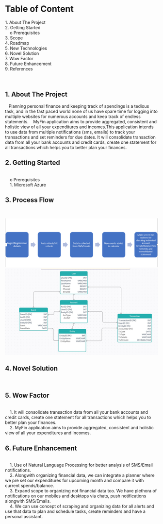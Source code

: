 <h1>Table of Content</h1>
1.	About The Project <br>
2.	Getting Started <br>
   &nbsp&nbsp&nbsp o	Prerequisites <br>
3.	Scope <br> 
4.	Roadmap <br>
5.	New Technologies <br>
6.	Novel Solution <br>
7.	Wow Factor <br>
8.	Future Enhancement <br>
9.	References
<br>
<br>
<br>


<h2> 1. About The Project </h2>
 &nbsp&nbsp&nbspPlanning personal finance and keeping track of spendings is a tedious task, and in the fast paced world none of us have spare time for logging into multiple websites for numerous accounts and keep track of endless statements.
 &nbsp&nbsp&nbspMyFin application aims to provide aggregated, consistent and holistic view of all your expenditures and incomes.This application intends to use data from multiple notifications (sms, emails) to track your transactions and set reminders for due dates. It will consolidate transaction data from all your bank accounts and credit cards, create one statement for all transactions which helps you to better plan your finances.
 
<h2> 2. Getting Started </h2> <br>
&nbsp&nbsp&nbsp o Prerequisites <br>
&nbsp&nbsp&nbsp 1. Microsoft Azure

<h2> 3. Process Flow </h2> <br>
    
![Image of process flow](https://github.com/shk91/IN48/blob/main/Flow.PNG "Process Flow")
![ER diagram](https://github.com/shk91/IN48/blob/main/IN48_ERD.jpg "Database schema")  

 <h2> 4. Novel Solution </h2> <br>
 
 <h2> 5. Wow Factor </h2> <br>
 &nbsp&nbsp&nbsp  1. It will consolidate transaction data from all your bank accounts and credit cards, create one statement for all transactions which helps you to better plan your finances.<br>
 &nbsp&nbsp&nbsp  2. MyFin application aims to provide aggregated, consistent and holistic view of all your expenditures and incomes.<br>

 <h2> 6. Future Enhancement </h2> <br>
 &nbsp&nbsp&nbsp 1. Use of Natural Language Processing for better analysis of SMS/Email notifications.<br>
 &nbsp&nbsp&nbsp 2. Alongwith organizing financial data, we can integrate a planner where we pre set our expenditures for upcoming month and compare it with current spends/balance.<br>
 &nbsp&nbsp&nbsp 3. Expand scope to organizing not financial data too. We have plethora of notifications on our mobiles and desktops via chats, push notifications alongwith SMS/Emails. <br>
 &nbsp&nbsp&nbsp 4. We can use concept of scraping and organizing data for all alerts and use that data to plan and schedule tasks, create reminders and have a personal assistant.<br>

